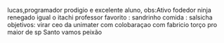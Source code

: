 lucas,programador prodigio e excelente aluno, obs:Ativo fodedor
ninja renegado igual o itachi
professor favorito : sandrinho
comida : salsicha 
objetivos: virar ceo da unimater com colobaraçao com fabricio
torço pro maior de sp Santo vamos peixão

